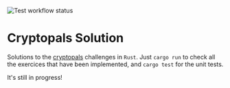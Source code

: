 ![Test workflow status](https://github.com/Blizarre/cryptopals_solution/actions/workflows/rust.yml/badge.svg)

# Cryptopals Solution

Solutions to the [cryptopals](https://cryptopals.com) challenges in `Rust`. Just `cargo run` to check all the exercices that have been implemented, and `cargo test` for the unit tests.

It's still in progress!

